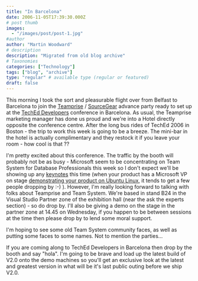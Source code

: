 ```yaml
---
title: "In Barcelona"
date: 2006-11-05T17:39:30.000Z
# post thumb
images:
  - "/images/post/post-1.jpg"
#author
author: "Martin Woodward"
# description
description: "Migrated from old blog archive"
# Taxonomies
categories: ["Technology"]
tags: ["blog", "archive"]
type: "regular" # available type (regular or featured)
draft: false
---
```


This morning I took the sort and pleasurable flight over from Belfast to Barcelona to join the [Teamprise](http://www.teamprise.com/) / [SourceGear](http://www.sourcegear.com) advance party ready to set up at the [TechEd Developers](http://www.mseventseurope.com/Teched/06/Pre/defaultDev.aspx) conference in Barcelona.  As usual, the Teamprise marketing manager has done us proud and we're into a Hotel directly opposite the conference centre.  After the long bus rides of TechEd 2006 in Boston - the trip to work this week is going to be a breeze.  The mini-bar in the hotel is actually complimentary and they restock it if you leave your room - how cool is that ?? 

I'm pretty excited about this conference.  The traffic by the booth will probably not be as busy - Microsoft seem to be concentrating on Team System for Database Professionals this week so I don't expect we'll be showing up any [keynotes](http://www.woodwardweb.com/teamprise/000177.html) this time (when your product has a Microsoft VP on stage [demonstrating your product on Ubuntu Linux](http://www.woodwardweb.com/teamprise/000177.html), it tends to get a few people dropping by :-) ).  However, I'm really looking forward to talking with folks about Teamprise and Team System.  We're based in stand B24 in the Visual Studio Partner zone of the exhibition hall (near the ask the experts section) - so do drop by.  I'll also be giving a demo on the stage in the partner zone at 14.45 on Wednesday, if you happen to be between sessions at the time then please drop by to lend some moral support. 

I'm hoping to see some old Team System community faces, as well as putting some faces to some names. Not to mention the parties... 

If you are coming along to TechEd Developers in Barcelona then drop by the booth and say "hola".  I'm going to be brave and load up the latest build of V2.0 onto the demo machines so you'll get an exclusive look at the latest and greatest version in what will be it's last public outing before we ship V2.0.